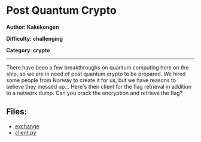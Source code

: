# Post Quantum Crypto
**Author: Kakekongen**

**Difficulty: challenging**

**Category: crypto**

---

There have been a few breakthroughs on quantum computing here on the ship, so we
are in need of post quantum crypto to be prepared. We hired some people
from Norway to create it for us, but we have reasons to believe they messed up...
Here's their client for the flag retrieval in addition to a network dump.
Can you crack the encryption and retrieve the flag?

## Files:
- [exchange](uploads/conversation.pcapng)
- [client.py](uploads/client.py)
